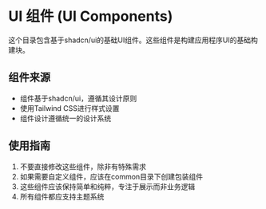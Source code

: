# UI 组件 (UI Components)

这个目录包含基于shadcn/ui的基础UI组件。这些组件是构建应用程序UI的基础构建块。

## 组件来源

- 组件基于shadcn/ui，遵循其设计原则
- 使用Tailwind CSS进行样式设置
- 组件设计遵循统一的设计系统

## 使用指南

1. 不要直接修改这些组件，除非有特殊需求
2. 如果需要自定义组件，应该在common目录下创建包装组件
3. 这些组件应该保持简单和纯粹，专注于展示而非业务逻辑
4. 所有组件都应支持主题系统 